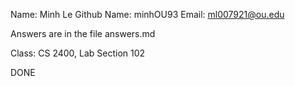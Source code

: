 Name: Minh Le
Github Name: minhOU93
Email: ml007921@ou.edu

Answers are in the file answers.md

Class: CS 2400, Lab Section 102

DONE
